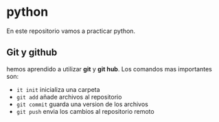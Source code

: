 # python

En este repositorio vamos a practicar python.

## Git y github

hemos aprendido a utilizar **git** y **git hub**. Los comandos mas importantes son:

- `it init` inicializa una carpeta
- `git add` añade archivos al repositorio
- `git commit` guarda una version de los archivos
- `git push` envia los cambios al repositorio remoto
